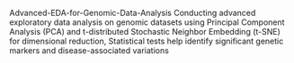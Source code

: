 Advanced-EDA-for-Genomic-Data-Analysis
Conducting advanced exploratory data analysis on genomic datasets using Principal Component Analysis (PCA) and t-distributed Stochastic Neighbor Embedding (t-SNE) for dimensional reduction, Statistical tests help identify significant genetic markers and disease-associated variations
